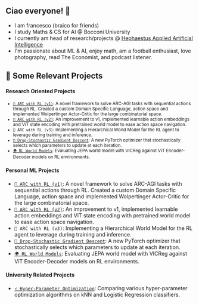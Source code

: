 
## Ciao everyone! 👋
 - I am francesco (braico for friends)
 - I study Maths & CS for AI @ Bocconi University
- I currently am head of research/projects @ [Hephaestus Applied Artificial Intelligence](https://github.com/Hephaestus-AI-Association)
- I'm passionate about ML & AI, enjoy math, am a football enthusiast, love photography, read The Economist, and podcast listener.

## 📌 Some Relevant Projects 

#### Research Oriented Projects
<sub>

- [`🧠 ARC with RL (v1)`](https://github.com/francescobraicovich/ARC.git): A novel framework to solve ARC-AGI tasks with sequential actions through RL. Created a custom Domain Specific Language, action space and implemented Wolpertinger Actor-Critic for the large combinatorial space.  
- [`🧠 ARC with RL (v2)`](https://github.com/francescobraicovich/ARC2.git): An improvement to v1, implemented learnable action embeddings and ViT state encoding with pretrained world model to ease action space navigation.  
- `🧠 ARC with RL (v3)`: Implementing a Hierarchical World Model for the RL agent to leverage during training and inference.  
- [`🔻 Drop-Stochastic Gradient Descent`](https://github.com/francescobraicovich/dsgd.git): A new PyTorch optimizer that stochastically selects which parameters to update at each iteration.  
- [`🌍 RL World Models`](https://github.com/francescobraicovich/rl-worlds.git): Evaluating JEPA world model with VICReg against ViT Encoder-Decoder models on RL environments.  

</sub>

#### Personal ML Projects

- [`🧠 ARC with RL (v1)`](https://github.com/francescobraicovich/ARC.git): A novel framework to solve ARC-AGI tasks with sequential actions through RL. Created a custom Domain Specific Language, action space and implemented Wolpertinger Actor-Critic for the large combinatorial space.
- [`🧠 ARC with RL (v2)`](https://github.com/francescobraicovich/ARC2.git): An improvement to v1, implemented learnable action embeddings and ViT state encoding with pretrained world model to ease action space navigation.
- `🧠 ARC with RL (v3)`: Implementing a Hierarchical World Model for the RL agent to leverage during training and inference.
- [`🔻 Drop-Stochastic Gradient Descent`](https://github.com/francescobraicovich/dsgd.git): A new PyTorch optimizer that stochastically selects which parameters to update at each iteration.
- [`🌍 RL World Models`](https://github.com/francescobraicovich/rl-worlds.git): Evaluating JEPA world model with VICReg against ViT Encoder-Decoder models on RL environments.

#### University Related Projects

- [`⚡️ Hyper-Parameter Optimization`](https://github.com/francescobraicovich/parameter_optimization.git): Comparing various hyper-parameter optimization algorithms on kNN and Logistic Regression classifiers.


